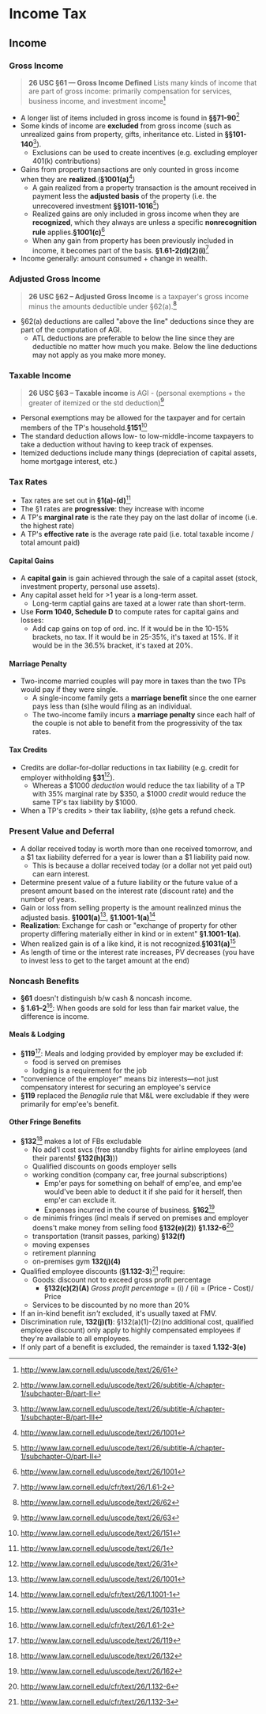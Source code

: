 # Income Tax
## Income
### Gross Income

> **26 USC §61 — Gross Income Defined** Lists many kinds of income that are part of gross income: primarily compensation for services, business income, and investment income[^26-usc-61]

* A longer list of items included in gross income is found in **§§71-90**[^26-usc-71-90]
* Some kinds of income are **excluded** from gross income (such as unrealized gains from property, gifts, inheritance etc. Listed in **§§101-140**[^26-usc-101-140]).
    * Exclusions can be used to create incentives (e.g. excluding employer 401(k) contributions)
* Gains from property transactions are only counted in gross income when they are **realized**.(**§1001(a)**[^26-usc-1001])
    * A gain realized from a property transaction is the amount received in payment less the **adjusted basis** of the property (i.e. the unrecovered investment **§§1011-1016**[^26-usc-1011-1016])
    * Realized gains are only included in gross income when they are **recognized**, which they always are unless a specific **nonrecognition rule** applies.**§1001(c)**[^26-usc-1001]
    * When any gain from property has been previously included in income, it becomes part of the basis. **§1.61-2(d)(2)(i)**[^26-cfr-1.61-2]
* Income generally: amount consumed + change in wealth.

[^26-usc-61]: http://www.law.cornell.edu/uscode/text/26/61

[^26-usc-71-90]: http://www.law.cornell.edu/uscode/text/26/subtitle-A/chapter-1/subchapter-B/part-II

[^26-usc-101-140]: http://www.law.cornell.edu/uscode/text/26/subtitle-A/chapter-1/subchapter-B/part-III

[^26-usc-1001]: http://www.law.cornell.edu/uscode/text/26/1001

[^26-usc-1011-1016]: http://www.law.cornell.edu/uscode/text/26/subtitle-A/chapter-1/subchapter-O/part-II

[^26-cfr-1.61-2]: http://www.law.cornell.edu/cfr/text/26/1.61-2

### Adjusted Gross Income

> **26 USC §62 – Adjusted Gross Income** is a taxpayer's gross income minus the amounts deductible under §62(a).[^26-usc-62]

* §62(a) deductions are called "above the line" deductions since they are part of the computation of AGI. 
    * ATL deductions are preferable to below the line since they are deductible no matter how much you make. Below the line deductions may not apply as you make more money.

[^26-usc-62]: http://www.law.cornell.edu/uscode/text/26/62

### Taxable Income

> **26 USC §63 – Taxable income** is AGI - (personal exemptions + the greater of itemized or the std deduction)[^26-usc-63]

* Personal exemptions may be allowed for the taxpayer and for certain members of the TP's household.**§151**[^26-usc-151]
* The standard deduction allows low- to low-middle-income taxpayers to take a deduction without having to keep track of expenses.
* Itemized deductions include many things (depreciation of capital assets, home mortgage interest, etc.)

[^26-usc-63]: http://www.law.cornell.edu/uscode/text/26/63

[^26-usc-151]: http://www.law.cornell.edu/uscode/text/26/151

### Tax Rates
* Tax rates are set out in **§1(a)-(d)**[^26-usc-1]
* The §1 rates are **progressive**: they increase with income
* A TP's **marginal rate** is the rate they pay on the last dollar of income (i.e. the highest rate)
* A TP's **effective rate** is the average rate paid (i.e. total taxable income / total amount paid)

#### Capital Gains
* A **capital gain** is gain achieved through the sale of a capital asset (stock, investment property, personal use assets).
* Any capital asset held for >1 year is a long-term asset.
    * Long-term captial gains are taxed at a lower rate than short-term.
* Use **Form 1040, Schedule D** to compute rates for capital gains and losses:
    * Add cap gains on top of ord. inc. If it would be in the 10-15% brackets, no tax. If it would be in 25-35%, it's taxed at 15%. If it would be in the 36.5% bracket, it's taxed at 20%.

#### Marriage Penalty
* Two-income married couples will pay more in taxes than the two TPs would pay if they were single. 
    * A single-income family gets a **marriage benefit** since the one earner pays less than (s)he would filing as an individual.
    * The two-income family incurs a **marriage penalty** since each half of the couple is not able to benefit from the progressivity of the tax rates.

#### Tax Credits
* Credits are dollar-for-dollar reductions in tax liability (e.g. credit for employer withholding **§31**[^26-usc-31]).
    * Whereas a $1000 *deduction* would reduce the tax liability of a TP with 35% marginal rate by $350, a $1000 *credit* would reduce the same TP's tax liability by $1000.
* When a TP's credits > their tax liability, (s)he gets a refund check.

[^26-usc-31]: http://www.law.cornell.edu/uscode/text/26/31

[^26-usc-1]: http://www.law.cornell.edu/uscode/text/26/1

### Present Value and Deferral
* A dollar received today is worth more than one received tomorrow, and a $1 tax liability deferred for a year is lower than a $1 liability paid now.
    * This is because a dollar received today (or a dollar not yet paid out) can earn interest.
* Determine present value of a future liability or the future value of a present amount based on the interest rate (discount rate) and the number of years.
* Gain or loss from selling property is the amount realinzed minus the adjusted basis. **§1001(a)**[^26-usc-1001], **§1.1001-1(a)**[^26-cfr-1.1001-1]
* **Realization**: Exchange for cash or "exchange of property for other property differing materially either in kind or in extent" **§1.1001-1(a)**.
* When realized gain is of a like kind, it is not recognized.**§1031(a)**[^26-usc-1031]
* As length of time or the interest rate increases, PV decreases (you have to invest less to get to the target amount at the end)

[^26-usc-1001]: http://www.law.cornell.edu/uscode/text/26/1001

[^26-cfr-1.1001-1]: http://www.law.cornell.edu/cfr/text/26/1.1001-1

[^26-usc-1031]: http://www.law.cornell.edu/uscode/text/26/1031

### Noncash Benefits
* **§61** doesn't distinguish b/w cash & noncash income.
* **§ 1.61–2**[^26-cfr-1.61-2]: When goods are sold for less than fair market value, the difference is income.

[^26-cfr-1.61-2]: http://www.law.cornell.edu/cfr/text/26/1.61-2

#### Meals & Lodging
* **§119**[^26-usc-119]: Meals and lodging provided by employer may be excluded if: 
    * food is served on premises 
    * lodging is a requirement for the job
* "convenience of the employer" means biz interests—not just compensatory interest for securing an employee's service
* **§119** replaced the *Benaglia* rule that M&L were excludable if they were primarily for emp'ee's benefit. 

[^26-usc-119]: http://www.law.cornell.edu/uscode/text/26/119

#### Other Fringe Benefits
* **§132**[^26-usc-132] makes a lot of FBs excludable
    * No add'l cost svcs (free standby flights for airline employees (and their parents! **§132(h)(3)**))
    * Qualified discounts on goods employer sells
    * working condition (company car, free journal subscriptions)
        * Emp'er pays for something on behalf of emp'ee, and emp'ee would've been able to deduct it if she paid for it herself, then emp'er can exclude it.
        * Expenses incurred in the course of business. **§162**[^26-usc-162]
    * de minimis fringes (incl meals if served on premises and employer doens't make money from selling food **§132(e)(2)**) **§1.132-6**[^26-cfr-1.132-6]
    * transportation (transit passes, parking) **§132(f)**
    * moving expenses
    * retirement planning
    * on-premises gym **132(j)(4)**
* Qualified employee discounts (**§1.132-3**)[^26-cfr-1.123-3] require:
    * Goods: discount not to exceed gross profit percentage
        * **§132(c)(2)(A)** *Gross profit percentage* = (i) / (ii) = (Price - Cost)/ Price
    * Services to be discounted by no more than 20%
* If an in-kind benefit *isn't* excluded, it's usually taxed at FMV.
* Discrimination rule, **132(j)(1)**: §132(a)(1)-(2)(no additional cost, qualified employee discount) only apply to highly compensated employees if they're available to all employees.
* If only part of a benefit is excluded, the remainder is taxed **1.132-3(e)**

[^26-usc-132]: http://www.law.cornell.edu/uscode/text/26/132 

[^26-usc-162]: http://www.law.cornell.edu/uscode/text/26/162

[^26-cfr-1.132-6]: http://www.law.cornell.edu/cfr/text/26/1.132-6

[^26-cfr-1.123-3]: http://www.law.cornell.edu/cfr/text/26/1.132-3